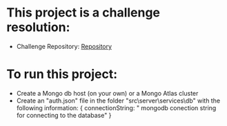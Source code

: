 
# This project is a challenge resolution:
- Challenge Repository: [Repository](https://github.com/infoxchange/full-stack-developer-challenge)


# To run this project:
- Create a Mongo db host (on your own) or a Mongo Atlas cluster
- Create an "auth.json" file in the folder "src\server\services\db" with the following information: { connectionString: " mongodb conection string for connecting to the database" }

